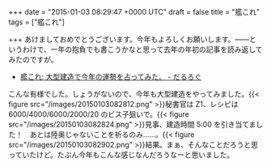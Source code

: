
+++
date = "2015-01-03 08:29:47 +0000 UTC"
draft = false
title = "艦これ"
tags = ["艦これ"]

+++
あけましておめでとうございます。今年もよろしくお願いします。――というわけで、一年の抱負でも書こうかなと思って去年の年初の記事を読み返してみたのですが。

<ul>
<li><a href="https://blog.daruyanagi.jp/entry/2014/01/01/174309">艦これ: 大型建造で今年の運勢を占ってみた。 - だるろぐ</a></li>
</ul>こんな有様でした。しょうがないので、今年も大型建造をやってみました。{{< figure src="/images/20150103082812.png"  >}}秘書官は Z1、レシピは 6000/4000/6000/2000/20 のビス子狙いで。{{< figure src="/images/20150103082824.png"  >}}見事、建造時間 5:00 を引き当てました！　あとは陸奥じゃないことを祈るのみ……。{{< figure src="/images/20150103082902.png"  >}}結果。まぁ、そんなことだろうと思っていたけど。たぶん今年もこんな感じなんだろうなーと思いました。


